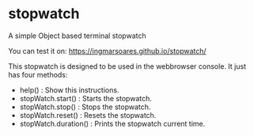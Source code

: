 # stopwatch

A simple Object based terminal stopwatch

You can test it on: https://ingmarsoares.github.io/stopwatch/

This stopwatch is designed to be used in the webbrowser console.
It just has four methods:

 - help() : Show this instructions.
 - stopWatch.start()  : Starts the stopwatch.
 - stopWatch.stop()  : Stops the stopwatch.
 - stopWatch.reset()  : Resets the stopwatch.
 - stopWatch.duration()  : Prints the stopwatch current time.
